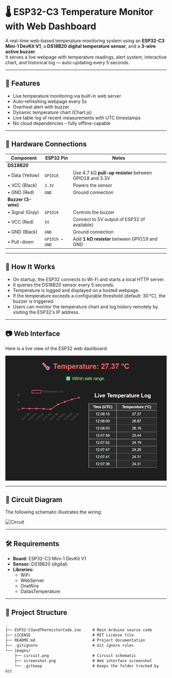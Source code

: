 # 🌡️ ESP32-C3 Temperature Monitor with Web Dashboard

A real-time web-based temperature monitoring system using an **ESP32-C3 Mini-1 DevKit V1**, a **DS18B20 digital temperature sensor**, and a **3-wire active buzzer**.  
It serves a live webpage with temperature readings, alert system, interactive chart, and historical log — auto-updating every 5 seconds.

---

## 🚀 Features

- Live temperature monitoring via built-in web server
- Auto-refreshing webpage every 5s
- Overheat alert with buzzer
- Dynamic temperature chart (Chart.js)
- Live table log of recent measurements with UTC timestamps
- No cloud dependencies – fully offline-capable

---

## 🔌 Hardware Connections



| Component         | ESP32 Pin      | Notes                                                                 |
|------------------|----------------|-----------------------------------------------------------------------|
| **DS18B20**       |                |                                                                       |
| • Data (Yellow)   | `GPIO18`       | Use 4.7 kΩ **pull-up resistor** between GPIO18 and 3.3V               |
| • VCC (Black)     | `3.3V`         | Powers the sensor                                                    |
| • GND (Red)       | `GND`          | Ground connection                                                    |
| **Buzzer (3-wire)** |              |                                                                       |
| • Signal (Gray)   | `GPIO19`       | Controls the buzzer                                                  |
| • VCC (Red)       | `5V`           | Connect to 5V output of ESP32 (if available)                          |
| • GND (Black)     | `GND`          | Ground connection                                                    |
| • Pull-down       | `GPIO19 → GND` | Add **1 kΩ resistor** between GPIO19 and GND                         |

---

## 🧠 How It Works

- On startup, the ESP32 connects to Wi-Fi and starts a local HTTP server.
- It queries the DS18B20 sensor every 5 seconds.
- Temperature is logged and displayed on a hosted webpage.
- If the temperature exceeds a configurable threshold (default: 30 °C), the buzzer is triggered.
- Users can monitor the temperature chart and log history remotely by visiting the ESP32's IP address.

---

## 📷 Web Interface

Here is a live view of the ESP32 web dashboard:

![Screenshot](images/screenshot.png)

---

## 🧭 Circuit Diagram

The following schematic illustrates the wiring:

![Circuit](images/circuit.png)


---

## 🛠️ Requirements

- **Board:** ESP32-C3 Mini-1 DevKit V1  
- **Sensor:** DS18B20 (digital)  
- **Libraries:**
  - WiFi
  - WebServer
  - OneWire
  - DallasTemperature

---
## 📁 Project Structure

```text
.
├── ESP32-C3andThermistorCode.ino     # Main Arduino source code
├── LICENSE                           # MIT License file
├── README.md                         # Project documentation
├── .gitignore                        # Git ignore rules
└── images/
    ├── circuit.png                   # Circuit schematic
    ├── screenshot.png                # Web interface screenshot
    └── .gitkeep                      # Keeps the folder tracked by Git
